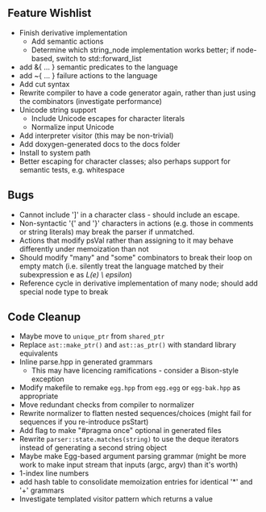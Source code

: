 ## Feature Wishlist ##
- Finish derivative implementation
  - Add semantic actions
  - Determine which string_node implementation works better; if node-based, switch to std::forward_list
- add &{ ... } semantic predicates to the language
- add ~{ ... } failure actions to the language
- Add cut syntax
- Rewrite compiler to have a code generator again, rather than just using the combinators (investigate performance)
- Unicode string support
  - Include Unicode escapes for character literals
  - Normalize input Unicode
- Add interpreter visitor (this may be non-trivial)
- Add doxygen-generated docs to the docs folder
- Install to system path
- Better escaping for character classes; also perhaps support for semantic tests, e.g. whitespace

## Bugs ##
- Cannot include ']' in a character class - should include an escape.
- Non-syntactic '{' and '}' characters in actions (e.g. those in comments or string literals) may break the parser if unmatched.
- Actions that modify psVal rather than assigning to it may behave differently under memoization than not
- Should modify "many" and "some" combinators to break their loop on empty match (i.e. silently treat the language matched by their subexpression e as _L(e) \ epsilon_)
- Reference cycle in derivative implementation of many node; should add special node type to break

## Code Cleanup ##
- Maybe move to `unique_ptr` from `shared_ptr`
- Replace `ast::make_ptr()` and `ast::as_ptr()` with standard library equivalents
- Inline parse.hpp in generated grammars
  - This may have licencing ramifications - consider a Bison-style exception
- Modify makefile to remake `egg.hpp` from `egg.egg` or `egg-bak.hpp` as appropriate
- Move redundant checks from compiler to normalizer
- Rewrite normalizer to flatten nested sequences/choices (might fail for sequences if you re-introduce psStart)
- Add flag to make "#pragma once" optional in generated files
- Rewrite `parser::state.matches(string)` to use the deque iterators instead of generating a second string object
- Maybe make Egg-based argument parsing grammar (might be more work to make input stream that inputs (argc, argv) than it's worth)
- 1-index line numbers
- add hash table to consolidate memoization entries for identical '*' and '+' grammars
- Investigate templated visitor pattern which returns a value
